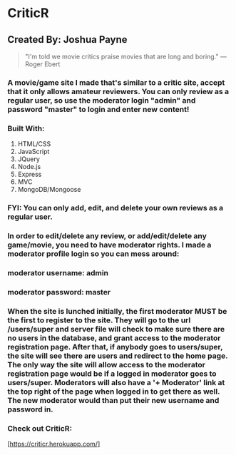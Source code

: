 # CriticR

## Created By: Joshua Payne

> "I'm told we movie critics praise movies that are long and boring." ― Roger Ebert


### A movie/game site I made that's similar to a critic site, accept that it only allows amateur reviewers. You can only review as a regular user, so use the moderator login "admin" and password "master" to login and enter new content!

### Built With:

1. HTML/CSS
2. JavaScript
3. JQuery
4. Node.js
5. Express
6. MVC
7. MongoDB/Mongoose

### FYI: You can only add, edit, and delete your own reviews as a regular user.

### In order to edit/delete any review, or add/edit/delete any game/movie, you need to have moderator rights. I made a moderator profile login so you can mess around:

### moderator username: admin  
### moderator password: master

### When the site is lunched initially, the first moderator MUST be the first to register to the site. They will go to the url /users/super and server file will check to make sure there are no users in the database, and grant access to the moderator registration page. After that, if anybody goes to users/super, the site will see there are users and redirect to the home page. The only way the site will allow access to the moderator registration page would be if a logged in moderator goes to users/super. Moderators will also have a '+ Moderator' link at the top right of the page when logged in to get there as well. The new moderator would than put their new username and password in.

### Check out CriticR:
[https://criticr.herokuapp.com/]
